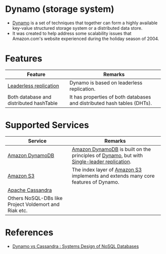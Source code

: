 # Dynamo (storage system)
- [Dynamo](https://en.wikipedia.org/wiki/Dynamo_(storage_system)) is a set of techniques that together can form a highly available key-value structured storage system or a distributed data store. 
- It was created to help address some scalability issues that Amazon.com's website experienced during the holiday season of 2004.

# Features

| Feature                                                                          | Remarks                                                                 |
|----------------------------------------------------------------------------------|-------------------------------------------------------------------------|
| [Leaderless replication](../Glossaries/Consistency&Replication/Replication.md) | Dynamo is based on leaderless replication.                              |
| Both database and distributed hashTable                                          | It has properties of both databases and distributed hash tables (DHTs). |

# Supported Services

| Service                                                                                 | Remarks                                                                                                                                                                                                                       |
|-----------------------------------------------------------------------------------------|-------------------------------------------------------------------------------------------------------------------------------------------------------------------------------------------------------------------------------|
| [Amazon DynamoDB](../../2_AWSServices/6_DatabaseServices/AmazonDynamoDB/Readme.md) | [Amazon DynamoDB](../../2_AWSServices/6_DatabaseServices/AmazonDynamoDB/Readme.md) is built on the principles of [Dynamo](), but with [Single-leader replication](../Glossaries/Consistency&Replication/Replication.md). |
| [Amazon S3](../../2_AWSServices/7_StorageServices/3_ObjectStorageS3/Readme.md)     | The index layer of [Amazon S3](../../2_AWSServices/7_StorageServices/3_ObjectStorageS3/Readme.md) implements and extends many core features of Dynamo.                                                                   |
| [Apache Cassandra](../NoSQL-Databases/WideColumnDB/ApacheCasandra.md)                                |                                                                                                                                                                                                                               |
| Others NoSQL-DBs like Project Voldemort and Riak etc.                                   |                                                                                                                                                                                                                               |

# References
- [Dynamo vs Cassandra : Systems Design of NoSQL Databases](https://sujithjay.com/data-systems/dynamo-cassandra/)
